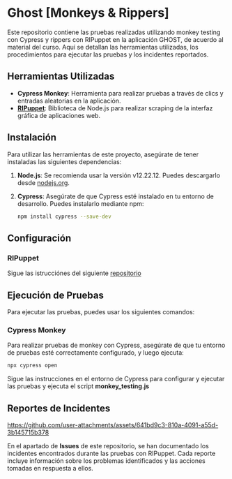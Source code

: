 # Ghost [Monkeys & Rippers]



Este repositorio contiene las pruebas realizadas utilizando monkey testing con Cypress y rippers con RIPuppet en la aplicación GHOST, de acuerdo al material del curso. Aquí se detallan las herramientas utilizadas, los procedimientos para ejecutar las pruebas y los incidentes reportados.

## Herramientas Utilizadas

- **Cypress Monkey**: Herramienta para realizar pruebas a través de clics y entradas aleatorias en la aplicación.
- **[RIPuppet](https://github.com/TheSoftwareDesignLab/RIPuppetCoursera)**: Biblioteca de Node.js para realizar scraping de la interfaz gráfica de aplicaciones web.

## Instalación

Para utilizar las herramientas de este proyecto, asegúrate de tener instaladas las siguientes dependencias:

1. **Node.js**: Se recomienda usar la versión v12.22.12. Puedes descargarlo desde [nodejs.org](https://nodejs.org/).
  
2. **Cypress**: Asegúrate de que Cypress esté instalado en tu entorno de desarrollo. Puedes instalarlo mediante npm:

   ```bash
   npm install cypress --save-dev
   ```


## Configuración

### RIPuppet

Sigue las istrucciónes del siguiente [repositorio](https://github.com/TheSoftwareDesignLab/RIPuppetCoursera)

## Ejecución de Pruebas

Para ejecutar las pruebas, puedes usar los siguientes comandos:

### Cypress Monkey

Para realizar pruebas de monkey con Cypress, asegúrate de que tu entorno de pruebas esté correctamente configurado, y luego ejecuta:

```bash
npx cypress open
```

Sigue las instrucciones en el entorno de Cypress para configurar y ejecutar las pruebas y ejecuta el script **monkey_testing.js**


## Reportes de Incidentes

https://github.com/user-attachments/assets/641bd9c3-810a-4091-a55d-3b145715b378

En el apartado de **Issues** de este repositorio, se han documentado los incidentes encontrados durante las pruebas con RIPuppet. Cada reporte incluye información sobre los problemas identificados y las acciones tomadas en respuesta a ellos.

